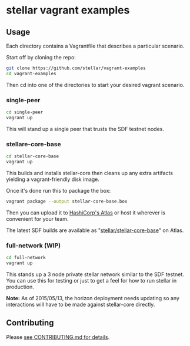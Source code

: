 # stellar vagrant examples

## Usage

Each directory contains a Vagrantfile that describes a particular scenario.

Start off by cloning the repo:

```sh
git clone https://github.com/stellar/vagrant-examples
cd vagrant-examples
```

Then cd into one of the directories to start your desired vagrant scenario.

### single-peer

```sh
cd single-peer
vagrant up
```

This will stand up a single peer that trusts the SDF testnet nodes.

### stellare-core-base

```sh
cd stellar-core-base
vagrant up
```

This builds and installs stellar-core then cleans up any extra artifacts yielding a vagrant-friendly disk image.

Once it's done run this to package the box:

```sh
vagrant package --output stellar-core-base.box
```

Then you can upload it to [HashiCorp's Atlas](https://atlas.hashicorp.com) or
host it wherever is convenient for your team.

The latest SDF builds are available as "[stellar/stellar-core-base](https://atlas.hashicorp.com/stellar/boxes/stellar-core-base)" on Atlas.

### full-network (WIP)

```sh
cd full-network
vagrant up
```

This stands up a 3 node private stellar network similar to the SDF testnet. You
can use this for testing or just to get a feel for how to run stellar in
production.

**Note:** As of 2015/05/13, the horizon deployment needs updating so any interactions will have to be made against stellar-core directly.

## Contributing

Please [see CONTRIBUTING.md for details](CONTRIBUTING.md).
